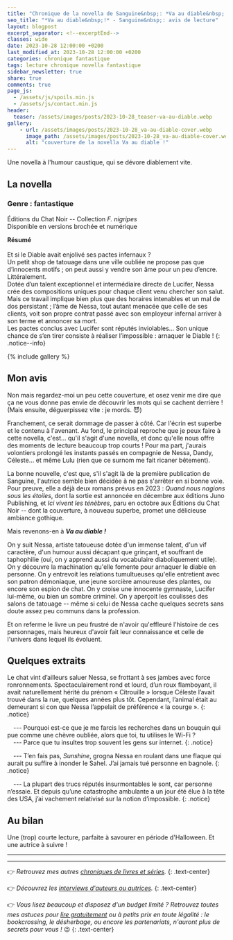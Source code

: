 ```yaml
---
title: "Chronique de la novella de Sanguine&nbsp;: *Va au diable&nbsp;!*"
seo_title: "*Va au diable&nbsp;!* - Sanguine&nbsp;: avis de lecture"
layout: blogpost
excerpt_separator: <!--excerptEnd-->
classes: wide
date: 2023-10-28 12:00:00 +0200
last_modified_at: 2023-10-28 12:00:00 +0200
categories: chronique fantastique
tags: lecture chronique novella fantastique
sidebar_newsletter: true
share: true
comments: true
page_js:
  - /assets/js/spoils.min.js
  - /assets/js/contact.min.js
header:
  teaser: /assets/images/posts/2023-10-28_teaser-va-au-diable.webp
gallery:
    - url: /assets/images/posts/2023-10-28_va-au-diable-cover.webp
      image_path: /assets/images/posts/2023-10-28_va-au-diable-cover.webp
      alt: "couverture de la novella Va au diable !"
---
```


Une novella à l'humour caustique, qui se dévore diablement vite.
<!--excerptEnd-->


## La novella

### Genre&nbsp;: fantastique

Éditions du Chat Noir -- Collection *F.&nbsp;nigripes*<br />
Disponible en versions brochée et numérique

**Résumé**<br /><br />
Et si le Diable avait enjolivé ses pactes infernaux&nbsp;?<br />
Un petit shop de tatouage dans une ville oubliée ne propose pas que d’innocents motifs&nbsp;; on peut aussi y vendre son âme pour un peu d’encre. Littéralement.<br />
Dotée d’un talent exceptionnel et intermédiaire directe de Lucifer, Nessa crée des compositions uniques pour chaque client venu chercher son salut.<br />
Mais ce travail implique bien plus que des horaires intenables et un mal de dos persistant&nbsp;; l’âme de Nessa, tout autant menacée que celle de ses clients, voit son propre contrat passé avec son employeur infernal arriver à son terme et annoncer sa mort.<br />
Les pactes conclus avec Lucifer sont réputés inviolables&hellip; Son unique chance de s’en tirer consiste à réaliser l’impossible&nbsp;: arnaquer le Diable&nbsp;!
{: .notice--info}

{% include gallery %}


## Mon avis

Non mais regardez-moi un peu cette couverture, et osez venir me dire que ça ne vous donne pas envie de découvrir les mots qui se cachent derrière&nbsp;! (Mais ensuite, déguerpissez vite&nbsp;: je mords. 😈)

Franchement, ce serait dommage de passer à côté. Car l'écrin est superbe et le contenu à l'avenant. Au fond, le principal reproche que je peux faire à cette novella, c'est&hellip; qu'il s'agit d'une novella, et donc qu'elle nous offre des moments de lecture beaucoup trop courts&nbsp;! Pour ma part, j'aurais volontiers prolongé les instants passés en compagnie de Nessa, Dandy, Céleste&hellip; et même Lulu (rien que ce surnom me fait ricaner bêtement).

La bonne nouvelle, c'est que, s'il s'agit là de la première publication de Sanguine, l'autrice semble bien décidée à ne pas s'arrêter en si bonne voie. Pour preuve, elle a déjà deux romans prévus en 2023&nbsp;: *Quand nous nagions sous les étoiles*, dont la sortie est annoncée en décembre aux éditions Juno Publishing, et *Ici vivent les ténèbres*, paru en octobre aux Éditions du Chat Noir -- dont la couverture, à nouveau superbe, promet une délicieuse ambiance gothique.

Mais revenons-en à ***Va au diable&nbsp;!***

On y suit Nessa, artiste tatoueuse dotée d'un immense talent, d'un vif caractère, d'un humour aussi décapant que grinçant, et souffrant de taphophilie (oui, on y apprend aussi du vocabulaire diaboliquement utile). On y découvre la machination qu'elle fomente pour arnaquer le diable en personne. On y entrevoit les relations tumultueuses qu'elle entretient avec son patron démoniaque, une jeune sorcière amoureuse des plantes, ou encore son espion de chat. On y croise une innocente gymnaste, Lucifer lui-même, ou bien un sombre criminel. On y aperçoit les coulisses des salons de tatouage -- même si celui de Nessa cache quelques secrets sans doute assez peu communs dans la profession.

Et on referme le livre un peu frustré de n'avoir qu'effleuré l'histoire de ces personnages, mais heureux d'avoir fait leur connaissance et celle de l'univers dans lequel ils évoluent.


## Quelques extraits

Le chat vint d’ailleurs saluer Nessa, se frottant à ses jambes avec force ronronnements. Spectaculairement rond et lourd, d’un roux flamboyant, il avait naturellement hérité du prénom «&nbsp;Citrouille&nbsp;» lorsque Céleste l’avait trouvé dans la rue, quelques années plus tôt. Cependant, l’animal était au demeurant si con que Nessa l’appelait de préférence «&nbsp;la courge&nbsp;».
{: .notice}

<span style="margin-left: 1em;"></span>---&nbsp;Pourquoi est-ce que je me farcis les recherches dans un bouquin qui pue comme une chèvre oubliée, alors que toi, tu utilises le Wi-Fi&nbsp;?<br/>
<span style="margin-left: 1em;"></span>---&nbsp;Parce que tu insultes trop souvent les gens sur internet.
{: .notice}

<span style="margin-left: 1em;"></span>---&nbsp;T’en fais pas, *Sunshine*, grogna Nessa en roulant dans une flaque qui aurait pu suffire à inonder le Sahel. J’ai jamais tué personne en bagnole.
{: .notice}

<span style="margin-left: 1em;"></span>---&nbsp;La plupart des trucs réputés insurmontables le sont, car personne n’essaie. Et depuis qu’une catastrophe ambulante a un jour été élue à la tête des USA, j’ai vachement relativisé sur la notion d’impossible.
{: .notice}

## Au bilan

Une (trop) courte lecture, parfaite à savourer en période d'Halloween. Et une autrice à suivre&nbsp;!

---
---
👉 *Retrouvez mes autres [chroniques de livres et séries](/blog/tags#chronique).*
{: .text-center}

👉 *Découvrez les [interviews d'auteurs ou autrices](/blog/tags#interview).*
{: .text-center}

👉 *Vous lisez beaucoup et disposez d'un budget limité&nbsp;? Retrouvez toutes mes astuces pour [lire gratuitement](/lecture/2022/08/22/lire-gratuitement.html) ou à petits prix en toute légalité&nbsp;: le bookcrossing, le désherbage, ou encore les partenariats, n'auront plus de secrets pour vous&nbsp;!* 😉
{: .text-center}